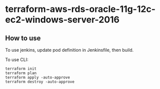 # terraform-aws-rds-oracle-11g-12c-ec2-windows-server-2016

## How to use

To use jenkins, update pod definition in Jenkinsfile, then build.

To use CLI:

```
terraform init
terraform plan
terraform apply -auto-approve
terraform destroy -auto-approve
```